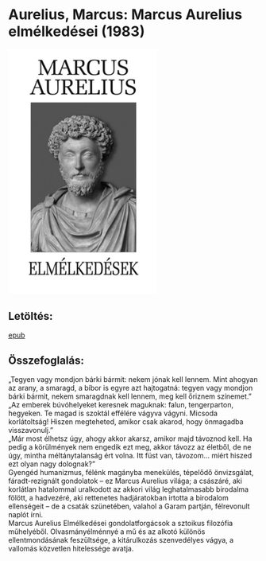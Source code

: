 # <a name="id_856">Aurelius, Marcus: Marcus Aurelius elmélkedései (1983)</a>
<img src="https://github.com/BercziSandor/calibre_lib/raw/main/Aurelius%2C%20Marcus/Marcus%20Aurelius%20elmelkedesei%20%28856%29/cover.jpg" alt="cover" width="300"/>

## Letöltés:
[epub](https://github.com/BercziSandor/calibre_lib/raw/main/Aurelius%2C%20Marcus/Marcus%20Aurelius%20elmelkedesei%20%28856%29/Marcus%20Aurelius%20elmelkedesei%20-%20Aurelius%2C%20Marcus.epub)

## Összefoglalás:
<div>
<p>„Tegyen ​vagy mondjon bárki bármit: nekem jónak kell lennem. Mint ahogyan az arany, a smaragd, a bíbor is egyre azt hajtogatná: tegyen vagy mondjon bárki bármit, nekem smaragdnak kell lennem, meg kell őriznem színemet.”<br>„Az emberek búvóhelyeket keresnek maguknak: falun, tengerparton, hegyeken. Te magad is szoktál effélére vágyva vágyni. Micsoda korlátoltság! Hiszen megteheted, amikor csak akarod, hogy önmagadba visszavonulj.”<br>„Már most élhetsz úgy, ahogy akkor akarsz, amikor majd távoznod kell. Ha pedig a körülmények nem engedik ezt meg, akkor távozz az életből, de ne úgy, mintha méltánytalanság ért volna. Itt füst van, távozom… miért hiszed ezt olyan nagy dolognak?”<br>Gyengéd humanizmus, félénk magányba menekülés, tépelődő önvizsgálat, fáradt-rezignált gondolatok – ez Marcus Aurelius világa; a császáré, aki korlátlan hatalommal uralkodott az akkori világ leghatalmasabb birodalma fölött, a hadvezéré, aki rettenetes hadjáratokban irtotta a birodalom ellenségeit – de a csaták szünetében, valahol a Garam partján, félrevonult naplót írni.<br>Marcus Aurelius Elmélkedései gondolatforgácsok a sztoikus filozófia műhelyéből. Olvasmányélménnyé a mű és az alkotó különös ellentmondásának feszültsége, a kitárulkozás szenvedélyes vágya, a vallomás közvetlen hitelessége avatja.</p></div>

